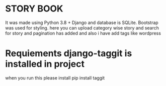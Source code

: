 # STORY BOOK
 
 It was made using Python 3.8 + Django and database is SQLite. Bootstrap was used for styling.
 here you can upload category wise story and search for story and pagination has added and also i have add tags like wordpress 

# Requiements django-taggit is installed in project 
 when you run this please install pip install taggit
 
 


